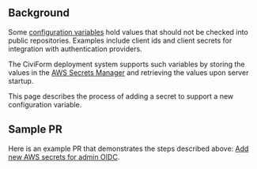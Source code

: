 ## Background

Some [configuration variables](Server-configuration-variables) hold values that should not be checked into public repositories. Examples include client ids and client secrets for integration with authentication providers.

The CiviForm deployment system supports such variables by storing the values in the [AWS Secrets Manager](https://docs.aws.amazon.com/secretsmanager/latest/userguide/intro.html) and retrieving the values upon server startup.

This page describes the process of adding a secret to support a new configuration variable.

## Sample PR

Here is an example PR that demonstrates the steps described above: [Add new AWS secrets for admin OIDC](https://github.com/civiform/cloud-deploy-infra/pull/242).
